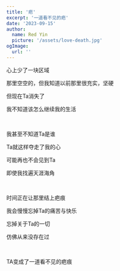 ```yaml
---
title: '疤'
excerpt: '一道看不见的疤'
date: '2023-09-15'
author:
  name: Red Yin
  picture: '/assets/love-death.jpg'
ogImage:
  url: ''
---
```


心上少了一块区域

那里空空的，但我知道以前那里很充实，坚硬

但现在Ta消失了

我不知道该怎么继续我的生活

<br />

我甚至不知道Ta是谁

Ta就这样夺走了我的心

可能再也不会见到Ta

即使我找遍天涯海角

<br />

时间正在让那里结上疤痕

我会慢慢忘掉Ta的痛苦与快乐

忘掉关于Ta的一切

仿佛从来没存在过

<br />

TA变成了一道看不见的疤痕
